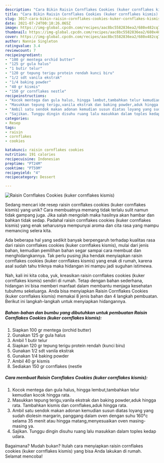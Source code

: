 ```yaml
---
description: "Cara Bikin Raisin Cornflakes Cookies (kuker cornflakes kismis) Anti Gagal"
title: "Cara Bikin Raisin Cornflakes Cookies (kuker cornflakes kismis) Anti Gagal"
slug: 3017-cara-bikin-raisin-cornflakes-cookies-kuker-cornflakes-kismis-anti-gagal
date: 2021-07-24T00:10:26.065Z
image: https://img-global.cpcdn.com/recipes/aac8bc5582836ea2/680x482cq70/raisin-cornflakes-cookies-kuker-cornflakes-kismis-foto-resep-utama.jpg
thumbnail: https://img-global.cpcdn.com/recipes/aac8bc5582836ea2/680x482cq70/raisin-cornflakes-cookies-kuker-cornflakes-kismis-foto-resep-utama.jpg
cover: https://img-global.cpcdn.com/recipes/aac8bc5582836ea2/680x482cq70/raisin-cornflakes-cookies-kuker-cornflakes-kismis-foto-resep-utama.jpg
author: Nannie Singleton
ratingvalue: 3.4
reviewcount: 7
recipeingredient:
- "100 gr mentega orchid butter"
- "125 gr gula halus"
- "1 butir telur"
- "120 gr tepung terigu protein rendah kunci biru"
- "1/2 sdt vanila ekstrak"
- "1/4 baking powder"
- "40 gr kismis"
- "150 gr cornflakes nestle"
recipeinstructions:
- "Kocok mentega dan gula halus, hingga lembut,tambahkan telur kemudian kocok hingga rata."
- "Masukkan tepung terigu,vanila ekstrak dan baking powder,aduk hingga rata. Tambahkan kismis dan cornflakes,aduk hingga rata."
- "Ambil satu sendok makan adonan kemudian susun diatas loyang yang sudah diolesin margarin, panggang dalam oven dengan suhu 160°c selama 35 menit atau hingga matang,menyesuaikan oven masing-masing ya."
- "Sajikan. Tunggu dingin disuhu ruang lalu masukkan dalam toples kedap udara."
categories:
- Resep
tags:
- raisin
- cornflakes
- cookies

katakunci: raisin cornflakes cookies 
nutrition: 191 calories
recipecuisine: Indonesian
preptime: "PT24M"
cooktime: "PT59M"
recipeyield: "4"
recipecategory: Dessert

---
```



![Raisin Cornflakes Cookies (kuker cornflakes kismis)](https://img-global.cpcdn.com/recipes/aac8bc5582836ea2/680x482cq70/raisin-cornflakes-cookies-kuker-cornflakes-kismis-foto-resep-utama.jpg)

Sedang mencari ide resep raisin cornflakes cookies (kuker cornflakes kismis) yang unik? Cara membuatnya memang tidak terlalu sulit namun tidak gampang juga. Jika salah mengolah maka hasilnya akan hambar dan bahkan tidak sedap. Padahal raisin cornflakes cookies (kuker cornflakes kismis) yang enak seharusnya mempunyai aroma dan cita rasa yang mampu memancing selera kita.



Ada beberapa hal yang sedikit banyak berpengaruh terhadap kualitas rasa dari raisin cornflakes cookies (kuker cornflakes kismis), mulai dari jenis bahan, kemudian pemilihan bahan segar sampai cara membuat dan menghidangkannya. Tak perlu pusing jika hendak menyiapkan raisin cornflakes cookies (kuker cornflakes kismis) yang enak di rumah, karena asal sudah tahu triknya maka hidangan ini mampu jadi suguhan istimewa.


Nah, kali ini kita coba, yuk, kreasikan raisin cornflakes cookies (kuker cornflakes kismis) sendiri di rumah. Tetap dengan bahan sederhana, hidangan ini bisa memberi manfaat dalam membantu menjaga kesehatan tubuhmu sekeluarga. Anda bisa menyiapkan Raisin Cornflakes Cookies (kuker cornflakes kismis) memakai 8 jenis bahan dan 4 langkah pembuatan. Berikut ini langkah-langkah untuk menyiapkan hidangannya.

<!--inarticleads1-->

##### Bahan-bahan dan bumbu yang dibutuhkan untuk pembuatan Raisin Cornflakes Cookies (kuker cornflakes kismis):

1. Siapkan 100 gr mentega (orchid butter)
1. Gunakan 125 gr gula halus
1. Ambil 1 butir telur
1. Siapkan 120 gr tepung terigu protein rendah (kunci biru)
1. Gunakan 1/2 sdt vanila ekstrak
1. Gunakan 1/4 baking powder
1. Ambil 40 gr kismis
1. Sediakan 150 gr cornflakes (nestle




<!--inarticleads2-->

##### Cara membuat Raisin Cornflakes Cookies (kuker cornflakes kismis):

1. Kocok mentega dan gula halus, hingga lembut,tambahkan telur kemudian kocok hingga rata.
1. Masukkan tepung terigu,vanila ekstrak dan baking powder,aduk hingga rata. Tambahkan kismis dan cornflakes,aduk hingga rata.
1. Ambil satu sendok makan adonan kemudian susun diatas loyang yang sudah diolesin margarin, panggang dalam oven dengan suhu 160°c selama 35 menit atau hingga matang,menyesuaikan oven masing-masing ya.
1. Sajikan. Tunggu dingin disuhu ruang lalu masukkan dalam toples kedap udara.




Bagaimana? Mudah bukan? Itulah cara menyiapkan raisin cornflakes cookies (kuker cornflakes kismis) yang bisa Anda lakukan di rumah. Selamat mencoba!
